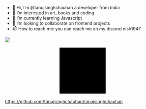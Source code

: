 - 👋 Hi, I’m @tanujsinghchauhan a developer from India 
- 👀 I’m interested in art, books and coding 
- 🌱 I’m currently learning Javascript
- 💞️ I’m looking to collaborate on frontend projects
- 📫 How to reach me: you can reach me on my discord nish1947


![](https://komarev.com/ghpvc/?username=tanujsinghchauhan&label=STALKER+VIEWS&style=for-the-badge)
  


<div align="center">
<img src="https://github.com/tanujsinghchauhan/tanujsinghchauhan/blob/main/intro.gif" alt="My Intro" width="150" height="150" />
</div>

https://github.com/tanujsinghchauhan/tanujsinghchauhan